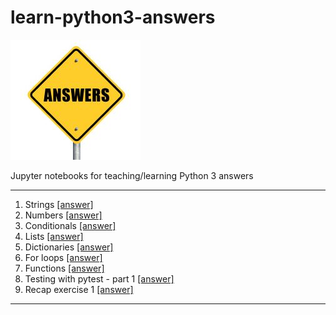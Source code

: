 # learn-python3-answers
![](https://github.com/kalimbet/learn-python3-answers/blob/master/answers.jpg)

Jupyter notebooks for teaching/learning Python 3 answers


__________________________________________________________

  1. Strings  [[answer]](https://github.com/kalimbet/learn-python3-answers/blob/master/strings.ipynb "")
  2. Numbers  [[answer]](https://github.com/kalimbet/learn-python3-answers/blob/master/numbers.ipynb "")
  3. Conditionals   [[answer]](https://github.com/kalimbet/learn-python3-answers/blob/master/conditionals_exercise.ipynb "")
  4. Lists    [[answer]](https://github.com/kalimbet/learn-python3-answers/blob/master/lists_exercise.ipynb "")
  5. Dictionaries   [[answer]](https://github.com/kalimbet/learn-python3-answers/blob/master/dictionaries_exercise.ipynb "")
  6. For loops    [[answer]](https://github.com/kalimbet/learn-python3-answers/blob/master/for_loops_exercise.ipynb "")
  7. Functions    [[answer]](https://github.com/kalimbet/learn-python3-answers/blob/master/functions_exercise.ipynb "")
  8. Testing with pytest - part 1   [[answer]](https://github.com/kalimbet/learn-python3-answers/blob/master/testing1_exercise.ipynb "")
  9. Recap exercise 1   [[answer]](https://github.com/kalimbet/learn-python3-answers/blob/master/recap1_exercise.ipynb "")
__________________________________________________________

